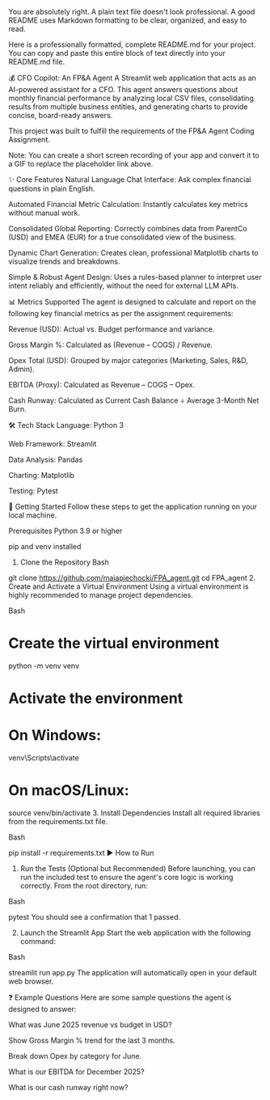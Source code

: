 You are absolutely right. A plain text file doesn't look professional. A good README uses Markdown formatting to be clear, organized, and easy to read.

Here is a professionally formatted, complete README.md for your project. You can copy and paste this entire block of text directly into your README.md file.

💰 CFO Copilot: An FP&A Agent
A Streamlit web application that acts as an AI-powered assistant for a CFO. This agent answers questions about monthly financial performance by analyzing local CSV files, consolidating results from multiple business entities, and generating charts to provide concise, board-ready answers.

This project was built to fulfill the requirements of the FP&A Agent Coding Assignment.

Note: You can create a short screen recording of your app and convert it to a GIF to replace the placeholder link above.

✨ Core Features
Natural Language Chat Interface: Ask complex financial questions in plain English.

Automated Financial Metric Calculation: Instantly calculates key metrics without manual work.

Consolidated Global Reporting: Correctly combines data from ParentCo (USD) and EMEA (EUR) for a true consolidated view of the business.

Dynamic Chart Generation: Creates clean, professional Matplotlib charts to visualize trends and breakdowns.

Simple & Robust Agent Design: Uses a rules-based planner to interpret user intent reliably and efficiently, without the need for external LLM APIs.

📊 Metrics Supported
The agent is designed to calculate and report on the following key financial metrics as per the assignment requirements:

Revenue (USD): Actual vs. Budget performance and variance.

Gross Margin %: Calculated as (Revenue – COGS) / Revenue.

Opex Total (USD): Grouped by major categories (Marketing, Sales, R&D, Admin).

EBITDA (Proxy): Calculated as Revenue – COGS – Opex.

Cash Runway: Calculated as Current Cash Balance ÷ Average 3-Month Net Burn.

🛠️ Tech Stack
Language: Python 3

Web Framework: Streamlit

Data Analysis: Pandas

Charting: Matplotlib

Testing: Pytest

🚀 Getting Started
Follow these steps to get the application running on your local machine.

Prerequisites
Python 3.9 or higher

pip and venv installed

1. Clone the Repository
Bash

git clone https://github.com/maiapiechocki/FPA_agent.git
cd FPA_agent
2. Create and Activate a Virtual Environment
Using a virtual environment is highly recommended to manage project dependencies.

Bash

# Create the virtual environment
python -m venv venv

# Activate the environment
# On Windows:
venv\Scripts\activate
# On macOS/Linux:
source venv/bin/activate
3. Install Dependencies
Install all required libraries from the requirements.txt file.

Bash

pip install -r requirements.txt
▶️ How to Run
1. Run the Tests (Optional but Recommended)
Before launching, you can run the included test to ensure the agent's core logic is working correctly. From the root directory, run:

Bash

pytest
You should see a confirmation that 1 passed.

2. Launch the Streamlit App
Start the web application with the following command:

Bash

streamlit run app.py
The application will automatically open in your default web browser.

❓ Example Questions
Here are some sample questions the agent is designed to answer:

What was June 2025 revenue vs budget in USD?

Show Gross Margin % trend for the last 3 months.

Break down Opex by category for June.

What is our EBITDA for December 2025?

What is our cash runway right now?
